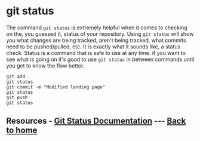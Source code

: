 # git status
The command `git status` is extremely helpful when it comes to checking on the, you guessed it, status of your repository. 
Using `git status` will show you what changes are being tracked, aren't being tracked, what commits need to be pushed/pulled, etc. 
It is exactly what it sounds like, a status check.
Status is a command that is safe to use at any time. 
if you want to see what is going on it's good to use `git status` in between commands until you get to know the flow better. 
``` 
git add . 
git status 
git commit -m "Modified landing page"
git status 
git push
git status
 ``` 
 ## Resources - [Git Status Documentation](https://git-scm.com/docs/git-status) --- [Back to home](../README.md)
 
